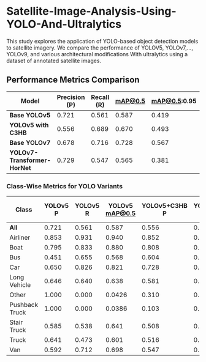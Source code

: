 # Satellite-Image-Analysis-Using-YOLO-And-Ultralytics
This study explores the application of YOLO-based object detection models to satellite imagery. We compare the performance of YOLOV5, YOLOv7,..., YOLOv9, and various architectural modifications With ultralytics using a dataset of annotated satellite images. 



## Performance Metrics Comparison

| Model                          | Precision (P) | Recall (R) | mAP@0.5 | mAP@0.5:0.95 |
|--------------------------------|---------------|------------|---------|--------------|
| **Base YOLOv5**                | 0.721         | 0.561      | 0.587   | 0.419        |
| **YOLOv5 with C3HB**           | 0.556         | 0.689      | 0.670   | 0.493        |
| **Base YOLOv7**                | 0.678         | 0.716      | 0.728   | 0.567        |
| **YOLOv7-Transformer-HorNet**  | 0.729         | 0.547      | 0.565   | 0.381        |

### Class-Wise Metrics for YOLO Variants

| Class              | YOLOv5 P | YOLOv5 R | YOLOv5 mAP@0.5 | YOLOv5+C3HB P | YOLOv5+C3HB R | YOLOv5+C3HB mAP@0.5 | YOLOv7 P | YOLOv7 R | YOLOv7 mAP@0.5 | YOLOv7-Trans P | YOLOv7-Trans R | YOLOv7-Trans mAP@0.5 |
|--------------------|----------|----------|----------------|---------------|---------------|----------------------|----------|----------|----------------|----------------|----------------|----------------------|
| **All**           | 0.721    | 0.561    | 0.587          | 0.556         | 0.689         | 0.670                | 0.678    | 0.716    | 0.728          | 0.729          | 0.547          | 0.565                |
| Airliner          | 0.853    | 0.931    | 0.940          | 0.852         | 0.958         | 0.958                | 0.861    | 0.986    | 0.978          | 0.809          | 0.931          | 0.928                |
| Boat              | 0.795    | 0.833    | 0.880          | 0.808         | 0.739         | 0.854                | 0.862    | 0.799    | 0.885          | 0.816          | 0.908          | 0.918                |
| Bus               | 0.451    | 0.655    | 0.568          | 0.604         | 0.929         | 0.893                | 0.832    | 0.905    | 0.920          | 0.460          | 0.679          | 0.642                |
| Car               | 0.650    | 0.826    | 0.821          | 0.728         | 0.822         | 0.836                | 0.741    | 0.866    | 0.874          | 0.634          | 0.772          | 0.763                |
| Long Vehicle      | 0.646    | 0.640    | 0.638          | 0.581         | 0.747         | 0.747                | 0.762    | 0.774    | 0.803          | 0.521          | 0.582          | 0.604                |
| Other             | 1.000    | 0.000    | 0.0426         | 0.310         | 0.214         | 0.156                | 0.369    | 0.300    | 0.257          | 1.000          | 0.000          | 0.0523               |
| Pushback Truck    | 1.000    | 0.000    | 0.0386         | 0.103         | 0.100         | 0.101                | 0.433    | 0.200    | 0.288          | 1.000          | 0.000          | 0.0152               |
| Stair Truck       | 0.585    | 0.538    | 0.641          | 0.508         | 0.769         | 0.635                | 0.643    | 0.739    | 0.661          | 0.797          | 0.410          | 0.523                |
| Truck             | 0.641    | 0.473    | 0.601          | 0.516         | 0.780         | 0.721                | 0.639    | 0.795    | 0.796          | 0.648          | 0.492          | 0.595                |
| Van               | 0.592    | 0.712    | 0.698          | 0.547         | 0.827         | 0.798                | 0.637    | 0.798    | 0.820          | 0.603          | 0.700          | 0.613                |
